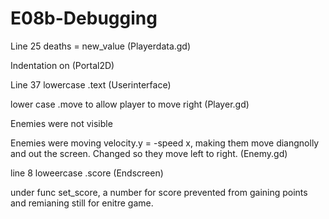# E08b-Debugging

Line 25 deaths = new_value (Playerdata.gd)

Indentation on (Portal2D)

Line 37 lowercase .text (Userinterface)

lower case .move to allow player to move right (Player.gd)

Enemies were not visible 

Enemies were moving velocity.y = -speed x, making them move diangnolly and out the screen. Changed so they move left to right. (Enemy.gd)

line 8 loweercase .score (Endscreen)


under func set_score, a number for score prevented from gaining points and remianing still for enitre game.